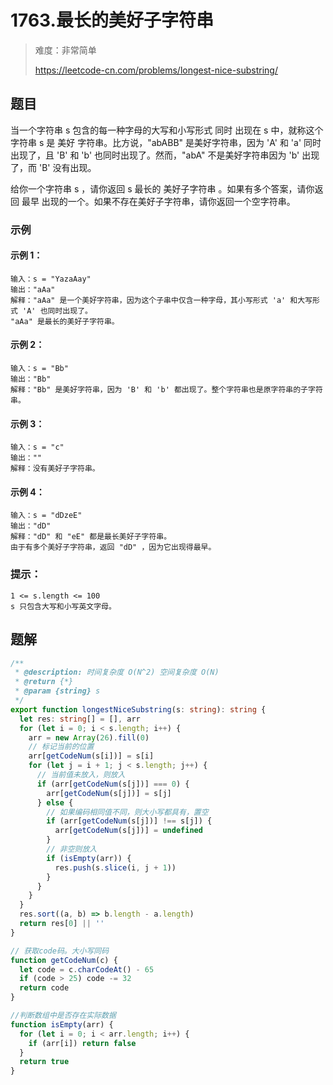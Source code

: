 # 1763.最长的美好子字符串

> 难度：非常简单
>
> https://leetcode-cn.com/problems/longest-nice-substring/

## 题目

当一个字符串 s 包含的每一种字母的大写和小写形式 同时 出现在 s 中，就称这个字符串 s 是 美好 字符串。比方说，"abABB" 是美好字符串，因为 'A' 和 'a' 同时出现了，且 'B' 和 'b' 也同时出现了。然而，"abA" 不是美好字符串因为 'b' 出现了，而 'B' 没有出现。

给你一个字符串 s ，请你返回 s 最长的 美好子字符串 。如果有多个答案，请你返回 最早 出现的一个。如果不存在美好子字符串，请你返回一个空字符串。

### 示例

#### 示例 1：

```
输入：s = "YazaAay"
输出："aAa"
解释："aAa" 是一个美好字符串，因为这个子串中仅含一种字母，其小写形式 'a' 和大写形式 'A' 也同时出现了。
"aAa" 是最长的美好子字符串。
```

#### 示例 2：

```
输入：s = "Bb"
输出："Bb"
解释："Bb" 是美好字符串，因为 'B' 和 'b' 都出现了。整个字符串也是原字符串的子字符串。
```

#### 示例 3：

```
输入：s = "c"
输出：""
解释：没有美好子字符串。
```

#### 示例 4：

```
输入：s = "dDzeE"
输出："dD"
解释："dD" 和 "eE" 都是最长美好子字符串。
由于有多个美好子字符串，返回 "dD" ，因为它出现得最早。
```

### 提示：

```
1 <= s.length <= 100
s 只包含大写和小写英文字母。
```

## 题解

```typescript
/**
 * @description: 时间复杂度 O(N^2) 空间复杂度 O(N)
 * @return {*}
 * @param {string} s
 */
export function longestNiceSubstring(s: string): string {
  let res: string[] = [], arr
  for (let i = 0; i < s.length; i++) {
    arr = new Array(26).fill(0)
    // 标记当前的位置
    arr[getCodeNum(s[i])] = s[i]
    for (let j = i + 1; j < s.length; j++) {
      // 当前值未放入，则放入
      if (arr[getCodeNum(s[j])] === 0) {
        arr[getCodeNum(s[j])] = s[j]
      } else {
        // 如果编码相同值不同，则大小写都具有，置空
        if (arr[getCodeNum(s[j])] !== s[j]) {
          arr[getCodeNum(s[j])] = undefined
        }
        // 非空则放入
        if (isEmpty(arr)) {
          res.push(s.slice(i, j + 1))
        }
      }
    }
  }
  res.sort((a, b) => b.length - a.length)
  return res[0] || ''
}

// 获取code码。大小写同码
function getCodeNum(c) {
  let code = c.charCodeAt() - 65
  if (code > 25) code -= 32
  return code
}

//判断数组中是否存在实际数据
function isEmpty(arr) {
  for (let i = 0; i < arr.length; i++) {
    if (arr[i]) return false
  }
  return true
}
```